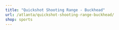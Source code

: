 ```yaml
---
title: "Quickshot Shooting Range - Buckhead"
url: /atlanta/quickshot-shooting-range-buckhead/
shop: sports
---
```

